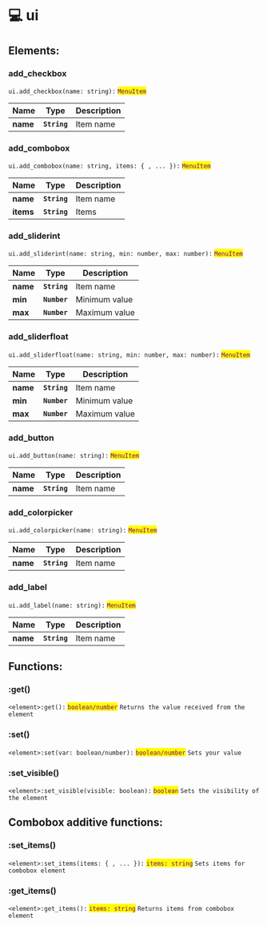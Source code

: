 # 💻 ui

## Elements:

### add_checkbox

`ui.add_checkbox(name: string):` <mark style="color:purple;">`MenuItem`</mark>

| Name     | Type         | Description |
| -------- | ------------ | ----------- |
| **name** | **`String`** | Item name   |

### add_combobox

`ui.add_combobox(name: string, items: { , ... }):` <mark style="color:purple;">`MenuItem`</mark>

| Name     | Type         | Description |
| -------- | ------------ | ----------- |
| **name** | **`String`** | Item name   |
| **items** | **`String`** | Items   |

### add_sliderint

`ui.add_sliderint(name: string, min: number, max: number):` <mark style="color:purple;">`MenuItem`</mark>

| Name     | Type         | Description |
| -------- | ------------ | ----------- |
| **name** | **`String`** | Item name   |
| **min** | **`Number`** | Minimum value   |
| **max** | **`Number`** | Maximum value   |

### add_sliderfloat

`ui.add_sliderfloat(name: string, min: number, max: number):` <mark style="color:purple;">`MenuItem`</mark>

| Name     | Type         | Description |
| -------- | ------------ | ----------- |
| **name** | **`String`** | Item name   |
| **min** | **`Number`** | Minimum value   |
| **max** | **`Number`** | Maximum value   |

### add_button

`ui.add_button(name: string):` <mark style="color:purple;">`MenuItem`</mark>

| Name     | Type         | Description |
| -------- | ------------ | ----------- |
| **name** | **`String`** | Item name   |

### add_colorpicker

`ui.add_colorpicker(name: string):` <mark style="color:purple;">`MenuItem`</mark>

| Name     | Type         | Description |
| -------- | ------------ | ----------- |
| **name** | **`String`** | Item name   |

### add_label

`ui.add_label(name: string):` <mark style="color:purple;">`MenuItem`</mark>

| Name     | Type         | Description |
| -------- | ------------ | ----------- |
| **name** | **`String`** | Item name   |

## Functions:

### :get()

`<element>:get():` <mark style="color:purple;">`boolean/number`</mark>
`Returns the value received from the element`

### :set()

`<element>:set(var: boolean/number):` <mark style="color:purple;">`boolean/number`</mark>
`Sets your value`

### :set_visible()

`<element>:set_visible(visible: boolean):` <mark style="color:purple;">`boolean`</mark>
`Sets the visibility of the element`

## Combobox additive functions:

### :set_items()

`<element>:set_items(items: { , ... }):` <mark style="color:purple;">`items: string`</mark>
`Sets items for combobox element`

### :get_items()

`<element>:get_items():` <mark style="color:purple;">`items: string`</mark>
`Returns items from combobox element`
